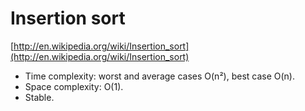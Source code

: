 # Insertion sort

[http://en.wikipedia.org/wiki/Insertion_sort](http://en.wikipedia.org/wiki/Insertion_sort)

* Time complexity: worst and average cases O(n²), best case O(n).
* Space complexity: O(1).
* Stable.
